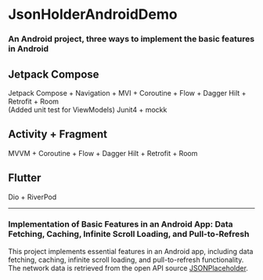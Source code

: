 # JsonHolderAndroidDemo
### An Android project, three ways to implement the basic features in Android

## Jetpack Compose
Jetpack Compose + Navigation + MVI + Coroutine + Flow + Dagger Hilt + Retrofit + Room  
(Added unit test for ViewModels) Junit4 + mockk 

## Activity + Fragment  
MVVM + Coroutine + Flow + Dagger Hilt + Retrofit + Room

## Flutter
Dio + RiverPod

***
### Implementation of Basic Features in an Android App: Data Fetching, Caching, Infinite Scroll Loading, and Pull-to-Refresh

This project implements essential features in an Android app, including data fetching, caching, infinite scroll loading, and pull-to-refresh functionality. The network data is retrieved from the open API source [JSONPlaceholder](https://jsonplaceholder.typicode.com/).
